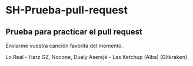 # SH-Prueba-pull-request

<h2>Prueba para practicar el pull request</h2>

Enviarme vuestra canción favorita del momento.


Lo Real - Harz GZ, Nocone, Dualy
Aserejé - Las Ketchup (Alba) (Gitkraken)

